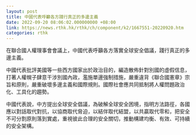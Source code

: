 ```yaml
---
layout: post
title: 中國代表呼籲各方踐行真正的多邊主義
date: 2022-09-20 08:06:02.000000000 +08:00
link: https://news.rthk.hk/rthk/ch/component/k2/1667551-20220920.htm
categories: rthk
---
```


在聯合國人權理事會會議上，中國代表呼籲各方落實全球安全倡議，踐行真正的多邊主義。

中國代表批評美國等一些西方國家出於政治目的，編造散佈針對別國的虛假信息，打著人權幌子肆意干涉別國內政，濫施單邊強制措施，嚴重違背《聯合國憲章》宗旨和原則，嚴重破壞多邊主義和國際規則。國際社會應共同抵制將人權問題政治化、工具化的趨勢。

中國代表說，中方提出全球安全倡議，為破解全球安全困境，指明方法路徑，各國應以對話取代對抗，以協商取代脅迫，以結伴取代結盟，以共贏取代零和，把安全不可分割原則落到實處，重視彼此合理的安全關切，推動構建均衡、有效、可持續的安全架構。
